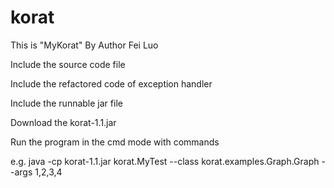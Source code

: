 korat
=====
This is "MyKorat" By Author Fei Luo

Include the source code file

Include the refactored code of exception handler

Include the runnable jar file


Download the korat-1.1.jar

Run the program in the cmd mode with commands

e.g. java -cp korat-1.1.jar korat.MyTest --class korat.examples.Graph.Graph --args 1,2,3,4
